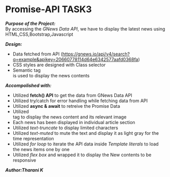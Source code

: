 # Promise-API TASK3

***Purpose of the Project:***   
By accessing the *GNews Data API*, we have to display the latest news using HTML,CSS,Bootstrap,Javascript

***Design:***   
- Data fetched from API (https://gnews.io/api/v4/search?q=example&apikey=20660778114d64e6342577aafd0368fa)   
- CSS styles are designed with Class selector   
- Semantic tag <article> is used to display the news contents 

***Accompolished with:***
- Utilized **fetch() API** to get the data from GNews Data API   
- Utilized try/catch for error handling while fetching data from API
- Utilized **async & await** to retreive the Promise Data 
- Utilized <article> tag to display the news content and its relevant image
- Each news has been displayed in individual article section   
- Utilized *text-truncate* to display limited characters   
- Utilized *text-muted* to mute the text and display it as light gray for the time representation   
- Utilized *for loop* to iterate the API data inside *Template literals* to load the news items one by one   
- Utilized *flex box* and wrapped it to display the New contents to be responsive

***Author:Tharani K***   